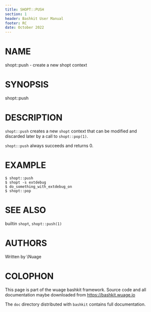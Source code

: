 ```yaml
---
title: SHOPT::PUSH
section: 1
header: Bashkit User Manual
footer: RC
date: October 2022
---
```


# NAME

shopt::push - create a new shopt context

# SYNOPSIS

shopt::push

# DESCRIPTION

`shopt::push` creates a new `shopt` context that can be modified
and discarded later by a call to `shopt::pop(1)`.

`shopt::push` always succeeds and returns 0.

# EXAMPLE

    $ shopt::push
    $ shopt -s extdebug
    $ do_something_with_extdebug_on
    $ shopt::pop

# SEE ALSO

builtin `shopt`, `shopt::push(1)`

# AUTHORS
Written by \\Nuage

# COLOPHON
This page is part of the wuage bashkit framework. Source code and all
documentation maybe downloaded from <https://bashkit.wuage.io>

The `doc` directory distributed with `bashkit` contains full documentation.
